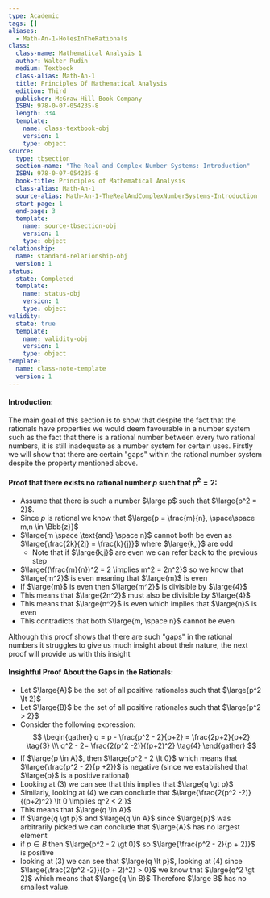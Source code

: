 ```yaml
---
type: Academic
tags: []
aliases:
  - Math-An-1-HolesInTheRationals
class:
  class-name: Mathematical Analysis 1
  author: Walter Rudin
  medium: Textbook
  class-alias: Math-An-1
  title: Principles Of Mathematical Analysis
  edition: Third
  publisher: McGraw-Hill Book Company
  ISBN: 978-0-07-054235-8
  length: 334
  template:
    name: class-textbook-obj
    version: 1
    type: object
source:
  type: tbsection
  section-name: "The Real and Complex Number Systems: Introduction"
  ISBN: 978-0-07-054235-8
  book-title: Principles of Mathematical Analysis
  class-alias: Math-An-1
  source-alias: Math-An-1-TheRealAndComplexNumberSystems-Introduction
  start-page: 1
  end-page: 3
  template:
    name: source-tbsection-obj
    version: 1
    type: object
relationship:
  name: standard-relationship-obj
  version: 1
status:
  state: Completed
  template:
    name: status-obj
    version: 1
    type: object
validity:
  state: true
  template:
    name: validity-obj
    version: 1
    type: object
template:
  name: class-note-template
  version: 1
---
```


#### Introduction:
The main goal of this section is to show that despite the fact that the rationals have properties we would deem favourable in a number system such as the fact that there is a rational number between every two rational numbers, it is still inadequate as a number system for certain uses. 
Firstly we will show that there are certain "gaps" within the rational number system despite the property mentioned above. 

#### Proof that there exists no rational number $p$ such that $p^2 = 2$:
- Assume that there is such a number $\large p$ such that $\large{p^2 = 2}$.
- Since $p$ is rational we know that  $\large{p = \frac{m}{n}, \space\space m,n \in \Bbb{z}}$  
- $\large{m \space \text{and} \space n}$ cannot both be even as $\large{\frac{2k}{2j} = \frac{k}{j}}$ where $\large{k,j}$ are odd
	- Note that if $\large{k,j}$ are even we can refer back to the previous step
- $\large{(\frac{m}{n})^2 = 2 \implies m^2 = 2n^2}$ so we know that $\large{m^2}$ is even meaning that $\large{m}$ is even
- If $\large{m}$ is even then $\large{m^2}$ is divisible by $\large{4}$
- This means that $\large{2n^2}$ must also be divisible by $\large{4}$
- This means that $\large{n^2}$ is even which implies that $\large{n}$ is even
- This contradicts that both $\large{m, \space n}$ cannot be even 

Although this proof shows that there are such "gaps" in the rational numbers it struggles to give us much insight about their nature, the next proof will provide us with this insight

#### Insightful Proof About the Gaps in the Rationals:

- Let $\large{A}$ be the set of all positive rationales such that $\large{p^2 \lt 2}$ 
- Let $\large{B}$ be the set of all positive rationales such that $\large{p^2 > 2}$ 
- Consider the following expression: 
$$
\begin{gather}
q = p - \frac{p^2 - 2}{p+2} = \frac{2p+2}{p+2} \tag{3} \\\
q^2  - 2= \frac{2(p^2 -2)}{(p+2)^2} \tag{4}
\end{gather}
$$
- If $\large{p \in A}$, then $\large{p^2 - 2 \lt 0}$ which means that $\large{\frac{p^2 - 2}{p +2}}$ is negative (since we established that $\large{p}$ is a positive rational)
- Looking at (3) we can see that this implies that $\large{q \gt p}$
- Similarly, looking at ${(4)}$ we can conclude that  $\large{\frac{2(p^2 -2)}{(p+2)^2} \lt 0 \implies q^2 < 2 }$
- This means that $\large{q \in A}$
- If $\large{q \gt p}$ and $\large{q \in A}$ since $\large{p}$ was arbitrarily picked we can conclude that $\large{A}$ has no largest element
- if $p \in B$ then $\large{p^2 - 2 \gt 0}$ so $\large{\frac{p^2 - 2}{p + 2}}$ is positive
- looking at ${(3)}$ we can see that $\large{q \lt p}$, looking at $(4)$ since $\large{\frac{2(p^2 -2)}{(p + 2)^2} > 0}$ we know that $\large{q^2 \gt 2}$ which means that $\large{q \in B}$ Therefore $\large B$ has no smallest value.